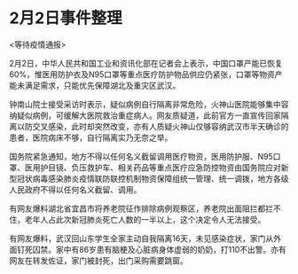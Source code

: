 # 2月2日事件整理

<等待疫情通报>

2月2日，中华人民共和国工业和资讯化部在记者会上表示，中国口罩产能已恢复60%，惟医用防护衣及N95口罩等重点医疗防护物品供应仍紧张，口罩等物资产能未满足需求，只能优先保障湖北及重灾区武汉。

钟南山院士接受采访时表示，疑似病例自行隔离非常危险，火神山医院能够集中容纳疑似病例，可缓解大医院救治重症病人。网友质疑道，此前官方一直宣传回家隔离以防交叉感染，此时却突然改变，亦有人质疑火神山仅够容纳武汉市半天确诊的患者，医院病床不够，自行隔离实乃无奈之举。

国务院紧急通知，地方不得以任何名义截留调用医疗物资，医用防护服、N95口罩、医用护目镜、负压救护车、相关药品等重点医疗应急防控物资由国务院应对新型冠状病毒感染肺炎疫情联防联控机制物资保障组统一管理、统一调拨，地方各级人民政府不得以任何名义截留、调用。

有网友爆料湖北省宜昌市将养老院征作排除病例观察区，养老院出面阻拦都拦不住，老年人占此次新冠肺炎死亡人数的一半以上，这个决定令人无法接受。

有网友爆料，武汉回山东学生全家主动自我隔离16天，未见感染症状，家门从外面钉死囚禁。家中有86岁患有脑梗及心脏病身体虚弱的奶奶，打110不出警。亦有网友在转发佐证，家门被封死，出门采购需要跳窗。
